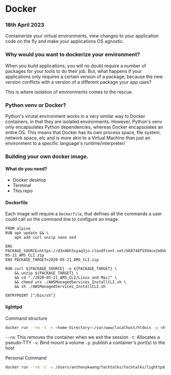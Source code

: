 # Docker

### 18th April 2023

Containerize your virtual environments, view changes to your application code on the fly and make your applications OS agnostic.

### Why would you want to dockerize your environment?

When you build applications, you will no doubt require a number of packages for your tools to do their job. But, what happens if your applications only requires a certain version of a package, because the new version conflicts with a version of a different package your app uses?

This is where isolation of environments comes to the rescue.

### Python venv or Docker?

Python's virutal environment works in a very similar way to Docker containers, in that they are isolated environments.
However, Python's venv only encapsulates Python dependencies, whereas Docker encapsulates an entire OS. This means that Docker has its own process space, file system, network space, etc and is more akin to a Virtual Machine than just an environment to a specific language's runtime/interpreter/

### Building your own docker image.

#### What do you need?

- Docker desktop 
- Terminal
- This repo


#### Dockerfile

Each image will require a `Dockerfile`, that defines all the commands a user could call on the command line to configure an image.

```
FROM alpine
RUN apk update && \
    apk add curl unzip nano sed

ENV PACKAGE_SOURCE=https://d3n46h3syaq3jo.cloudfront.net/b68748f5594ce2e8defceb9afe4a1b8eb74fb364/2020-05-21_AMS_CLI.zip
ENV PACKAGE_TARGET=2020-05-21_AMS_CLI.zip

RUN curl ${PACKAGE_SOURCE} -o ${PACKAGE_TARGET} \
    && unzip ${PACKAGE_TARGET} \
    && cd "./2020-05-21_AMS_CLI/Linux and Mac/" \
    && chmod u+x ./AWSManagedServices_InstallCLI.sh \
    && sh ./AWSManagedServices_InstallCLI.sh

ENTRYPOINT ["/bin/sh"]
```


#### lighttpd

Command structure
```sh
docker run --rm -t -v <home-directory>:/var/www/localhost/htdocs -p <http-port>:80 sebp/lighttpd
```


`--rm`: This removes the container when we exit the session
`-t`: Allocates a pseudo-TTY
`-v`: Bind mount a volume
`-p`: publish a container's port(s) to the host

Personal Command
```sh
docker run --rm -t -v /Users/anthonykwang/techtalks/techtalks/lighttpd:/var/www/localhost/htdocs -p 4200:80 sebp/lighttpd
```